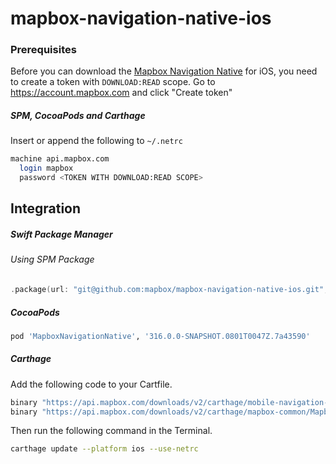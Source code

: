 # mapbox-navigation-native-ios

### Prerequisites

Before you can download the [Mapbox Navigation Native](https://github.com/mapbox/mapbox-navigation-native) for iOS, you need to create a token with `DOWNLOAD:READ` scope.
Go to https://account.mapbox.com and click "Create token"

##### SPM, CocoaPods and Carthage
Insert or append the following to `~/.netrc`

```bash
machine api.mapbox.com
  login mapbox
  password <TOKEN WITH DOWNLOAD:READ SCOPE>
```

## Integration

##### Swift Package Manager

###### Using SPM Package

```swift
.package(url: "git@github.com:mapbox/mapbox-navigation-native-ios.git", from: "316.0.0-SNAPSHOT.0801T0047Z.7a43590"),
```

##### CocoaPods

```ruby
pod 'MapboxNavigationNative', '316.0.0-SNAPSHOT.0801T0047Z.7a43590'
```

##### Carthage

Add the following code to your Cartfile.

```bash
binary "https://api.mapbox.com/downloads/v2/carthage/mobile-navigation-native/MapboxNavigationNative.json" == 316.0.0-SNAPSHOT.0801T0047Z.7a43590
binary "https://api.mapbox.com/downloads/v2/carthage/mapbox-common/MapboxCommon-ios.json" == 24.6.0-rc.1
```

Then run the following command in the Terminal.
```bash
carthage update --platform ios --use-netrc
```
